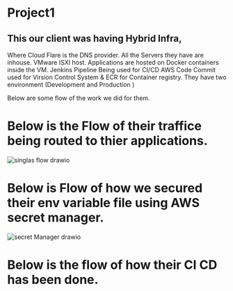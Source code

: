 # Project1


## This our client was having Hybrid Infra, 

Where Cloud Flare is the DNS provider. 
All the Servers they have are inhouse. VMware ISXI host.
Applications are hosted on Docker containers inside the VM. 
Jenkins Pipeline Being used for CI/CD
AWS Code Commit used for Virsion Control System & ECR for Container registry. 
They have two environment (Development and Production )

Below are some flow of the work we did for them. 

# Below is the Flow of their traffice being routed to thier applications. 
![singlas flow drawio](https://github.com/Kuldeep12378956/project1/assets/154441092/b12122ed-2777-46ff-a9d1-1f6901af7f6b)


# Below is Flow of how we secured their env variable file using AWS secret manager. 
![secret Manager drawio](https://github.com/Kuldeep12378956/project1/assets/154441092/74ad7452-cc2e-4c7f-b458-26733c4060c6)

# Below is the flow of how their CI CD has been done. 


